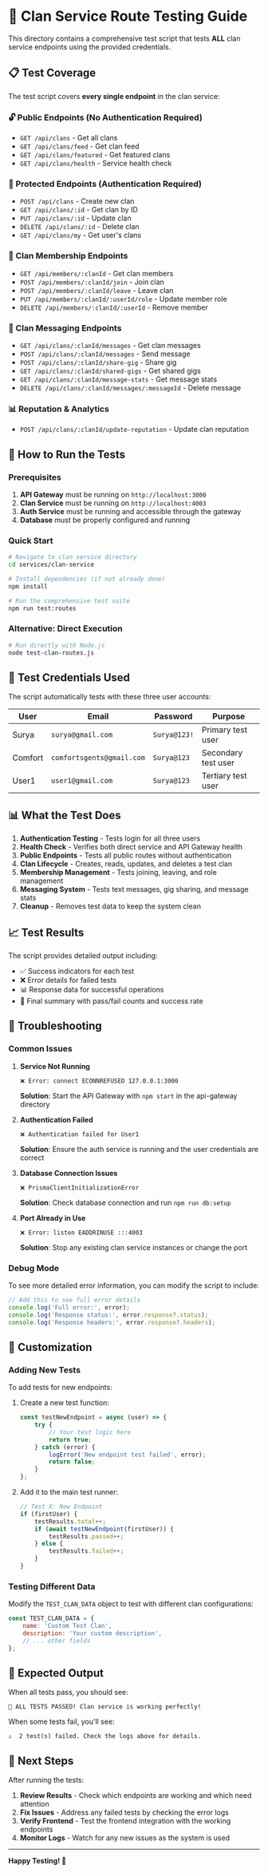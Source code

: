 # 🧪 Clan Service Route Testing Guide

This directory contains a comprehensive test script that tests **ALL** clan service endpoints using the provided credentials.

## 📋 Test Coverage

The test script covers **every single endpoint** in the clan service:

### 🔓 Public Endpoints (No Authentication Required)
- `GET /api/clans` - Get all clans
- `GET /api/clans/feed` - Get clan feed
- `GET /api/clans/featured` - Get featured clans
- `GET /api/clans/health` - Service health check

### 🔐 Protected Endpoints (Authentication Required)
- `POST /api/clans` - Create new clan
- `GET /api/clans/:id` - Get clan by ID
- `PUT /api/clans/:id` - Update clan
- `DELETE /api/clans/:id` - Delete clan
- `GET /api/clans/my` - Get user's clans

### 👥 Clan Membership Endpoints
- `GET /api/members/:clanId` - Get clan members
- `POST /api/members/:clanId/join` - Join clan
- `POST /api/members/:clanId/leave` - Leave clan
- `PUT /api/members/:clanId/:userId/role` - Update member role
- `DELETE /api/members/:clanId/:userId` - Remove member

### 💬 Clan Messaging Endpoints
- `GET /api/clans/:clanId/messages` - Get clan messages
- `POST /api/clans/:clanId/messages` - Send message
- `POST /api/clans/:clanId/share-gig` - Share gig
- `GET /api/clans/:clanId/shared-gigs` - Get shared gigs
- `GET /api/clans/:clanId/message-stats` - Get message stats
- `DELETE /api/clans/:clanId/messages/:messageId` - Delete message

### 📊 Reputation & Analytics
- `POST /api/clans/:clanId/update-reputation` - Update clan reputation

## 🚀 How to Run the Tests

### Prerequisites
1. **API Gateway** must be running on `http://localhost:3000`
2. **Clan Service** must be running on `http://localhost:4003`
3. **Auth Service** must be running and accessible through the gateway
4. **Database** must be properly configured and running

### Quick Start
```bash
# Navigate to clan service directory
cd services/clan-service

# Install dependencies (if not already done)
npm install

# Run the comprehensive test suite
npm run test:routes
```

### Alternative: Direct Execution
```bash
# Run directly with Node.js
node test-clan-routes.js
```

## 🔑 Test Credentials Used

The script automatically tests with these three user accounts:

| User | Email | Password | Purpose |
|------|-------|----------|---------|
| Surya | `surya@gmail.com` | `Surya@123!` | Primary test user |
| Comfort | `comfortsgents@gmail.com` | `Surya@123` | Secondary test user |
| User1 | `user1@gmail.com` | `Surya@123` | Tertiary test user |

## 📊 What the Test Does

1. **Authentication Testing** - Tests login for all three users
2. **Health Check** - Verifies both direct service and API Gateway health
3. **Public Endpoints** - Tests all public routes without authentication
4. **Clan Lifecycle** - Creates, reads, updates, and deletes a test clan
5. **Membership Management** - Tests joining, leaving, and role management
6. **Messaging System** - Tests text messages, gig sharing, and message stats
7. **Cleanup** - Removes test data to keep the system clean

## 📈 Test Results

The script provides detailed output including:
- ✅ Success indicators for each test
- ❌ Error details for failed tests
- 📊 Response data for successful operations
- 🎯 Final summary with pass/fail counts and success rate

## 🐛 Troubleshooting

### Common Issues

1. **Service Not Running**
   ```
   ❌ Error: connect ECONNREFUSED 127.0.0.1:3000
   ```
   **Solution**: Start the API Gateway with `npm start` in the api-gateway directory

2. **Authentication Failed**
   ```
   ❌ Authentication failed for User1
   ```
   **Solution**: Ensure the auth service is running and the user credentials are correct

3. **Database Connection Issues**
   ```
   ❌ PrismaClientInitializationError
   ```
   **Solution**: Check database connection and run `npm run db:setup`

4. **Port Already in Use**
   ```
   ❌ Error: listen EADDRINUSE :::4003
   ```
   **Solution**: Stop any existing clan service instances or change the port

### Debug Mode
To see more detailed error information, you can modify the script to include:
```javascript
// Add this to see full error details
console.log('Full error:', error);
console.log('Response status:', error.response?.status);
console.log('Response headers:', error.response?.headers);
```

## 🔧 Customization

### Adding New Tests
To add tests for new endpoints:

1. Create a new test function:
   ```javascript
   const testNewEndpoint = async (user) => {
       try {
           // Your test logic here
           return true;
       } catch (error) {
           logError('New endpoint test failed', error);
           return false;
       }
   };
   ```

2. Add it to the main test runner:
   ```javascript
   // Test X: New Endpoint
   if (firstUser) {
       testResults.total++;
       if (await testNewEndpoint(firstUser)) {
           testResults.passed++;
       } else {
           testResults.failed++;
       }
   }
   ```

### Testing Different Data
Modify the `TEST_CLAN_DATA` object to test with different clan configurations:
```javascript
const TEST_CLAN_DATA = {
    name: 'Custom Test Clan',
    description: 'Your custom description',
    // ... other fields
};
```

## 📝 Expected Output

When all tests pass, you should see:
```
🎉 ALL TESTS PASSED! Clan service is working perfectly!
```

When some tests fail, you'll see:
```
⚠️  2 test(s) failed. Check the logs above for details.
```

## 🎯 Next Steps

After running the tests:
1. **Review Results** - Check which endpoints are working and which need attention
2. **Fix Issues** - Address any failed tests by checking the error logs
3. **Verify Frontend** - Test the frontend integration with the working endpoints
4. **Monitor Logs** - Watch for any new issues as the system is used

---

**Happy Testing! 🚀**
